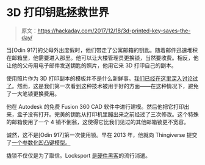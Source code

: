 # 3D 打印钥匙拯救世界

> 原文：<https://hackaday.com/2017/12/18/3d-printed-key-saves-the-day/>

当[Odin 917]的父母外出度假时，他们带走了公寓邮箱的钥匙。随着邮件迅速堆积在邮箱里，他需要进入那里。他可以让大楼管理员更换锁，当然要收费。相反，他让他的父母用电子邮件发送钥匙的照片，他用它来 3D 打印自己的副本。

使用照片作为 3D 打印副本的模板并不是什么新鲜事。[我们已经在这里深入讨论过了](https://hackaday.com/2015/05/23/pictures-that-defeat-key-locks/)。然而，这是我们第一次看到这种技术被用于好的方面——在这种情况下，避免了一大笔锁更换费用。

他在 Autodesk 的免费 Fusion 360 CAD 软件中进行建模。然后他把它打印出来，盒子没有打开。完美的钥匙从打印机里蹦出来之前经过了三次修改。这个特殊的邮箱使用了一个 4 销不倒翁，这使得它比我们见过的其他邮箱锁更不宽容。

诚然，这不是[Odin 917]第一次使用锁。早在 2013 年，他就向 Thingiverse 提交了[一个参数化凹凸键模型。](https://www.thingiverse.com/thing:89250)

撬锁不仅仅是为了取信。Locksport [是硬件黑客](https://hackaday.com/2014/07/18/hope-x-lock-picking-and-lock-sport/)的流行消遣。